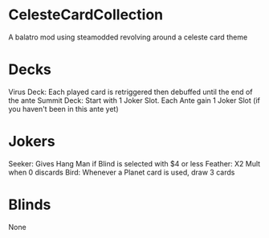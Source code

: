 # CelesteCardCollection
A balatro mod using steamodded revolving around a celeste card theme



# Decks
Virus Deck: Each played card is retriggered then debuffed until the end of the ante
Summit Deck: Start with 1 Joker Slot. Each Ante gain 1 Joker Slot (if you haven't been in this ante yet)
# Jokers
Seeker: Gives Hang Man if Blind is selected with $4 or less
Feather: X2 Mult when 0 discards
Bird: Whenever a Planet card is used, draw 3 cards
# Blinds
None
